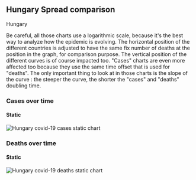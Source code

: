 ## Hungary Spread comparison 

Hungary



Be careful, all those charts use a logarithmic scale, because it's the best way to analyze how the epidemic is evolving. 
The horizontal position of the different countries is adjusted to have the same fix number of deaths at the position in the graph, for comparison purpose.
The vertical position of the different curves is of course impacted too.
"Cases" charts are even more affected too because they use the same time offset that is used for "deaths".
The only important thing to look at in those charts is the slope of the curve : the steeper the curve, the shorter the "cases" and "deaths" doubling time.


 
### Cases over time
 
#### Static
![Hungary covid-19 cases static chart](https://raw.githubusercontent.com/madlag/coronavirus_study/master/notebooks/graphs/2020-03-20/countries/Hungary/2020-03-20_Hungary_deaths.png "Hungary covid-19 cases static chart")   

 
### Deaths over time
 
#### Static
![Hungary covid-19 deaths static chart](https://raw.githubusercontent.com/madlag/coronavirus_study/master/notebooks/graphs/2020-03-20/countries/Hungary/2020-03-20_Hungary_deaths.png "Hungary covid-19 deaths static chart")   

